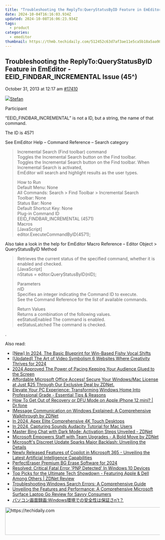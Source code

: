 ```yaml
---
title: "Troubleshooting the ReplyTo:QueryStatusByID Feature in EmEditor - EEID_FINDBAR_INCREMENTAL Issue (45^)"
date: 2024-10-04T16:16:03.934Z
updated: 2024-10-08T16:06:23.934Z
tags:
  - product
categories:
  - emeditor
thumbnail: https://thmb.techidaily.com/512452c63d7af3ae11e5ca5b18a5aa9837e3237ce37a44baba2c80d497dcb1c2.jpg
---
```


## Troubleshooting the ReplyTo:QueryStatusByID Feature in EmEditor - EEID_FINDBAR_INCREMENTAL Issue (45^)

October 31, 2013 at 12:17 am [#17410](https://tools.techidaily.com/emeditor/products/) 

[![](https://secure.gravatar.com/avatar/f29c043a3cc5c5dac8db4e62939893e9?s=80&d=identicon&r=g)Stefan](https://www.emeditor.com/forums/users/Stefan/ "View Stefan's profile")

Participant

“EEID\_FINDBAR\_INCREMENTAL” is not a ID, but a string, the name of that command.

The ID is 4571

See EmEditor Help – Command Reference – Search category

> Incremental Search (Find toolbar) command  
> Toggles the Incremental Search button on the Find toolbar.  
> Toggles the Incremental Search button on the Find toolbar. When Incremental Search is activated,  
> EmEditor will search and highlight results as the user types.
> 
> How to Run  
> Default Menu: None  
> All Commands: Search > Find Toolbar > Incremental Search  
> Toolbar: None  
> Status Bar: None  
> Default Shortcut Key: None  
> Plug-in Command ID  
> EEID\_FINDBAR\_INCREMENTAL (4571)  
> Macros  
> \[JavaScript\]  
> editor.ExecuteCommandByID(4571);

Also take a look in the help for EmEditor Macro Reference – Editor Object > QueryStatusByID Method

> Retrieves the current status of the specified command, whether it is enabled and checked.  
> \[JavaScript\]  
> nStatus = editor.QueryStatusByID(nID);
> 
> Parameters  
> nID  
> Specifies an integer indicating the Command ID to execute.  
> See the Command Reference for the list of available commands.
> 
> Return Values  
> Returns a combination of the following values.  
> eeStatusEnabled The command is enabled.  
> eeStatusLatched The command is checked.

.

<ins class="adsbygoogle"
     style="display:block"
     data-ad-format="autorelaxed"
     data-ad-client="ca-pub-7571918770474297"
     data-ad-slot="1223367746"></ins>

<ins class="adsbygoogle"
     style="display:block"
     data-ad-client="ca-pub-7571918770474297"
     data-ad-slot="8358498916"
     data-ad-format="auto"
     data-full-width-responsive="true"></ins>

<span class="atpl-alsoreadstyle">Also read:</span>
<div><ul>
<li><a href="https://article-tips.techidaily.com/new-in-2024-the-basic-blueprint-for-win-based-fishy-vocal-shifts/"><u>[New] In 2024, The Basic Blueprint for Win-Based Fishy Vocal Shifts</u></a></li>
<li><a href="https://youtube-blog.techidaily.com/ed-the-art-of-video-symbolism-6-websites-where-creativity-thrives-for-2024/"><u>[Updated] The Art of Video Symbolism 6 Websites Where Creativity Thrives for 2024</u></a></li>
<li><a href="https://some-approaches.techidaily.com/2024-approved-the-power-of-pacing-keeping-your-audience-glued-to-the-screen/"><u>2024 Approved The Power of Pacing Keeping Your Audience Glued to the Screen</u></a></li>
<li><a href="https://win-help.techidaily.com/affordable-microsoft-office-access-secure-your-windowsmac-license-at-just-25-through-our-exclusive-deal-by-zdnet/"><u>Affordable Microsoft Office Access! Secure Your Windows/Mac License at Just $25 Through Our Exclusive Deal by ZDNet.</u></a></li>
<li><a href="https://win-help.techidaily.com/elevate-your-pc-experience-transforming-windows-home-into-professional-grade-essential-tips-and-reasons/"><u>Elevate Your PC Experience: Transforming Windows Home Into Professional Grade - Essential Tips & Reasons</u></a></li>
<li><a href="https://techidaily.com/how-to-get-out-of-recovery-or-dfu-mode-on-apple-iphone-12-mini-drfone-by-drfone-ios-system-repair-ios-system-repair/"><u>How To Get Out of Recovery or DFU Mode on Apple iPhone 12 mini? | Dr.fone</u></a></li>
<li><a href="https://win-help.techidaily.com/imessage-communication-on-windows-explained-a-comprehensive-walkthrough-by-zdnet/"><u>IMessage Communication on Windows Explained: A Comprehensive Walkthrough by ZDNet</u></a></li>
<li><a href="https://fox-links.techidaily.com/in-2024-apex-elite-comprehensive-4k-touch-desktops/"><u>In 2024, Apex Elite Comprehensive 4K Touch Desktops</u></a></li>
<li><a href="https://screen-capture.techidaily.com/in-2024-capturing-sounds-audacity-tutorial-for-mac-users/"><u>In 2024, Capturing Sounds Audacity Tutorial for Mac Users</u></a></li>
<li><a href="https://win-help.techidaily.com/master-bing-chat-with-dark-mode-activation-steps-unveiled-zdnet/"><u>Master Bing Chat with Dark Mode: Activation Steps Unveiled - ZDNet</u></a></li>
<li><a href="https://win-help.techidaily.com/microsoft-empowers-staff-with-team-upgrades-a-bold-move-by-zdnet/"><u>Microsoft Empowers Staff with Team Upgrades - A Bold Move by ZDNet</u></a></li>
<li><a href="https://win-help.techidaily.com/microsofts-discreet-update-sparks-major-backlash-unveiling-the-details/"><u>Microsoft's Discreet Update Sparks Major Backlash: Unveiling the Details</u></a></li>
<li><a href="https://win-help.techidaily.com/newly-released-features-of-copilot-in-microsoft-365-unveiling-the-latest-artificial-intelligence-capabilities/"><u>Newly Released Features of Copilot in Microsoft 365 - Unveiling the Latest Artificial Intelligence Capabilities</u></a></li>
<li><a href="https://extra-skills.techidaily.com/perfecteraser-premium-bg-erase-software-for-2024/"><u>PerfectEraser Premium BG Erase Software for 2024</u></a></li>
<li><a href="https://blue-screen-error.techidaily.com/resolved-critical-fatal-error-pnp-detected-in-windows-10-devices/"><u>Resolved: Critical Fatal Error 'PNP Detected' In Windows 10 Devices</u></a></li>
<li><a href="https://win-help.techidaily.com/top-picks-for-the-ultimate-tech-showdown-featuring-apple-and-dell-among-others-zdnet-review/"><u>Top Picks for the Ultimate Tech Showdown - Featuring Apple & Dell Among Others | ZDNet Review</u></a></li>
<li><a href="https://win-help.techidaily.com/troubleshooting-windows-search-errors-a-comprehensive-guide/"><u>Troubleshooting Windows Search Errors: A Comprehensive Guide</u></a></li>
<li><a href="https://buynow-help.techidaily.com/unveiling-the-features-and-performance-a-comprehensive-microsoft-surface-laptop-go-review-for-savvy-consumers/"><u>Unveiling the Features and Performance: A Comprehensive Microsoft Surface Laptop Go Review for Savvy Consumers</u></a></li>
<li><a href="https://some-approaches.techidaily.com/windowsnt/"><u>パソコン画面録画:Windows環境での安全性は保証さn't？</u></a></li>
</ul></div>

<!-- affiliate ads begin -->
<a href="https://aligracehair.sjv.io/c/5597632/2080347/19272" target="_top" id="2080347">
  <img src="//a.impactradius-go.com/display-ad/19272-2080347" border="0" alt="https://techidaily.com" width="728" height="90"/>
</a>
<img height="0" width="0" src="https://aligracehair.sjv.io/i/5597632/2080347/19272" style="position:absolute;visibility:hidden;" border="0" />
<!-- affiliate ads end -->

